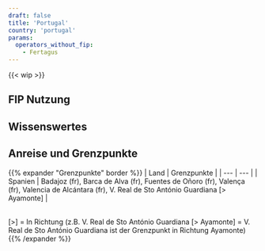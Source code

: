 ```yaml
---
draft: false
title: 'Portugal'
country: 'portugal'
params:
  operators_without_fip:
    - Fertagus
---
```


<!-- Entferne das "WIP" Snippet, wenn die Inhalte der Seite vollständig sind -->
{{< wip >}}

## FIP Nutzung

<!--
    Ein kurzer zusammenfassender Text, der folgende Fragen in dieser Reihenfolge beantworten sollte:
    - Welche FIP Fahrtkarten (FIP 50/FIP Freifahrtsscheine) werden im Land anerkannt und bei welchen Bahngesellschaften?
    - Welche Besonderheiten bei der Nutzung von FIP gibt es bei den jeweiligen Bahngesellschaften? (Verlinkung zur Bahngesellschaft hinzufügen)
    - Welche Bahngesellschaften erkennen keine FIP-Fahrkarten an und wie erkennt man diese Bahngesellschaften in der Verbindungsaufkunft?
-->

## Wissenswertes

<!--
    Ein kurzer Abschnitt über die allgemeine Zugsituation im Land. Folgende Themen können bspw. behandelt werden:
    - Ausbaustand des Bahnnetzes
    - wichtige Verbindungen
    - Qualität und Zustand der Züge
    - Pünktlichkeit
    - Taktung
    - Besondere Züge/Strecken/Linien
    - Schöne Bahnhöfe
-->

## Anreise und Grenzpunkte

<!--
Nur Grenzpunkte an der Landesgrenze zu anderen Ländern. Diese sollten aufgeführt sein als Land (Bahngesellschaft) und ihre Grenzpunkte.
-->

{{% expander "Grenzpunkte" border %}}
| Land | Grenzpunkte |
| --- | --- |
| Spanien | Badajoz (fr), Barca de Alva (fr), Fuentes de Oñoro (fr), Valença (fr), Valencia de Alcántara (fr), V. Real de Sto António Guardiana [> Ayamonte] |

\
[>] = In Richtung (z.B. V. Real de Sto António Guardiana [> Ayamonte] = V. Real de Sto António Guardiana ist der Grenzpunkt in Richtung Ayamonte)
{{% /expander %}}

### <Name des Nachbarlandes>

<!--
  Welche Routen kann man aus dem entsprechenden Land nutzen.
  Welche Hinweise & Empfehlungen gibt es für die Einreise aus dem Land
-->
